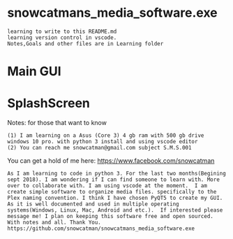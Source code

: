 # snowcatmans_media_software.exe
    learning to write to this README.md
    learning version control in vscode.
    Notes,Goals and other files are in Learning folder
# Main GUI
# SplashScreen

Notes: for those that want to know
```
(1) I am learning on a Asus (Core 3) 4 gb ram with 500 gb drive
windows 10 pro. with python 3 install and using vscode editor
(2) You can reach me snowcatman@gmail.com subject S.M.S.001
```
You can get a hold of me here:  https://www.facebook.com/snowcatman
```
As I am learning to code in python 3. For the last two months(Begining sept 2018). I am wondering if I can find someone to learn with. More over to collaborate with. I am using vscode at the moment.  I am  create simple software to organize media files. specifically to the Plex naming convention. I think I have chosen PyQT5 to create my GUI. As it is well documented and used in multiple operating systems(Windows, Linux, Mac, Android and etc.).  If interested please message me! I plan on keeping this software free and open sourced. With notes and all. Thank You. https://github.com/snowcatman/snowcatmans_media_software.exe
```
